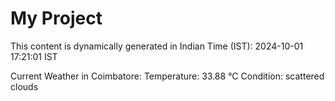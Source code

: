 # My Project

This content is dynamically generated in Indian Time (IST): 2024-10-01 17:21:01 IST


Current Weather in Coimbatore:
Temperature: 33.88 °C
Condition: scattered clouds
